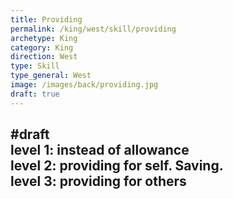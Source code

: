 ```yaml
---
title: Providing
permalink: /king/west/skill/providing
archetype: King
category: King
direction: West
type: Skill
type_general: West
image: /images/back/providing.jpg
draft: true
---
```

#draft   
level 1: instead of allowance   
level 2: providing for self. Saving.  
level 3: providing for others 
---
